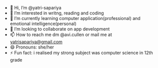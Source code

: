 - 👋 Hi, I’m @yatri-sapariya
- 👀 I’m interested in writng, reading and coding
- 🌱 I’m currently learning computer application(professional) and emotional intelligence(personal)
- 💞️ I’m looking to collaborate on app development
- 📫 How to reach me dm @avi.cullen or mail me at yatrisapariya@gmail.com
- 😄 Pronouns: she/her
- ⚡ Fun fact: i realised my strong subject was computer science in 12th grade

<!---
yatri-sapariya/yatri-sapariya is a ✨ special ✨ repository because its `README.md` (this file) appears on your GitHub profile.
You can click the Preview link to take a look at your changes.
--->
